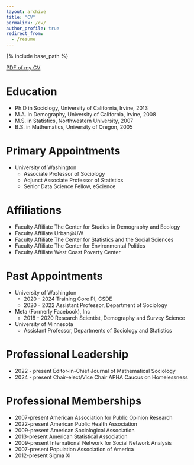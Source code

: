 ```yaml
---
layout: archive
title: "CV"
permalink: /cv/
author_profile: true
redirect_from:
  - /resume
---
```


{% include base_path %}

[PDF of my CV](/files/Zack_Almquist_CV.pdf)


Education
======
* Ph.D in Sociology, University of California, Irvine, 2013
* M.A. in Demography, University of California, Irvine, 2008
* M.S. in Statistics, Northwestern University, 2007
* B.S. in Mathematics, University of Oregon, 2005

Primary Appointments
======
* University of Washington
  * Associate Professor of Sociology
  * Adjunct Associate Professor of Statistics
  * Senior Data Science Fellow, eScience

Affiliations
======
* Faculty Affiliate The Center for Studies in Demography and Ecology
* Faculty Affiliate Urban@UW
* Faculty Affiliate The Center for Statistics and the Social Sciences
* Faculty Affiliate The Center for Environmental Politics
* Faculty Affiliate West Coast Poverty Center

Past Appointments
======

* University of Washington
  * 2020 - 2024 Training Core PI, CSDE
  * 2020 - 2022 Assistant Professor, Department of Sociology
* Meta (Formerly Facebook), Inc
  * 2018 - 2020 Research Scientist, Demography and Survey Science
* University of Minnesota
  * Assistant Professor, Departments of Sociology and Statistics

Professional Leadership
======

* 2022 - present Editor-in-Chief Journal of Mathematical Sociology
* 2024 - present Chair-elect/Vice Chair APHA Caucus on Homelessness

Professional Memberships
======

* 2007-present American Association for Public Opinion Research
* 2022-present American Public Health Association
* 2009-present American Sociological Association
* 2013-present American Statistical Association
* 2009-present International Network for Social Network Analysis
* 2007-present Population Association of America
* 2012-present Sigma Xi


